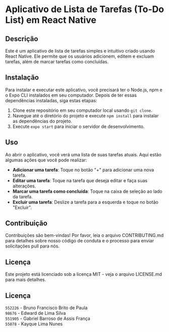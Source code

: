 # Aplicativo de Lista de Tarefas (To-Do List) em React Native

## Descrição

Este é um aplicativo de lista de tarefas simples e intuitivo criado usando React Native. Ele permite que os usuários adicionem, editem e excluam tarefas, além de marcar tarefas como concluídas.

## Instalação

Para instalar e executar este aplicativo, você precisará ter o Node.js, npm e o Expo CLI instalados em seu computador. Depois de ter essas dependências instaladas, siga estas etapas:

1. Clone este repositório em seu computador local usando `git clone`.
2. Navegue até o diretório do projeto e execute `npm install` para instalar as dependências do projeto.
3. Execute `expo start` para iniciar o servidor de desenvolvimento.

## Uso

Ao abrir o aplicativo, você verá uma lista de suas tarefas atuais. Aqui estão algumas ações que você pode realizar:

- **Adicionar uma tarefa**: Toque no botão "+" para adicionar uma nova tarefa.
- **Editar uma tarefa**: Toque na tarefa que deseja editar e faça suas alterações.
- **Marcar uma tarefa como concluída**: Toque na caixa de seleção ao lado da tarefa.
- **Excluir uma tarefa**: Deslize a tarefa para a esquerda e toque no botão "Excluir".

## Contribuição

Contribuições são bem-vindas! Por favor, leia o arquivo CONTRIBUTING.md para detalhes sobre nosso código de conduta e o processo para enviar solicitações pull para nós.

## Licença

Este projeto está licenciado sob a licença MIT - veja o arquivo LICENSE.md para mais detalhes.

## Licença

```552226```	- Bruno Francisco Brito de Paula\
```98676``` - Edward de Lima Silva\
```551905``` - Gabriel Barroso de Assis França\
```55078``` - Kayque Lima Nunes

